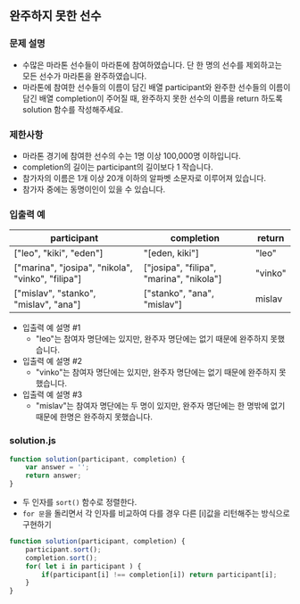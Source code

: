 ## 완주하지 못한 선수

### 문제 설명
- 수많은 마라톤 선수들이 마라톤에 참여하였습니다. 단 한 명의 선수를 제외하고는 모든 선수가 마라톤을 완주하였습니다.
- 마라톤에 참여한 선수들의 이름이 담긴 배열 participant와 완주한 선수들의 이름이 담긴 배열 completion이 주어질 때, 완주하지 못한 선수의 이름을 return 하도록 solution 함수를 작성해주세요.

### 제한사항
- 마라톤 경기에 참여한 선수의 수는 1명 이상 100,000명 이하입니다.
- completion의 길이는 participant의 길이보다 1 작습니다.
- 참가자의 이름은 1개 이상 20개 이하의 알파벳 소문자로 이루어져 있습니다.
- 참가자 중에는 동명이인이 있을 수 있습니다.


### 입출력 예
participant|completion|return
|---------|----------|--------|
["leo", "kiki", "eden"]|"[eden, kiki"]|"leo"
["marina", "josipa", "nikola", "vinko", "filipa"]|["josipa", "filipa", "marina", "nikola"]|"vinko"
["mislav", "stanko", "mislav", "ana"]|["stanko", "ana", "mislav"]|mislav

- 입출력 예 설명 #1
    - "leo"는 참여자 명단에는 있지만, 완주자 명단에는 없기 때문에 완주하지 못했습니다.
- 입출력 예 설명 #2
    - "vinko"는 참여자 명단에는 있지만, 완주자 명단에는 없기 때문에 완주하지 못했습니다.
- 입출력 예 설명 #3
    - "mislav"는 참여자 명단에는 두 명이 있지만, 완주자 명단에는 한 명밖에 없기 때문에 한명은 완주하지 못했습니다.

### solution.js
```javascript
function solution(participant, completion) {
    var answer = '';
    return answer;
}
```
- 두 인자를 `sort()` 함수로 정렬한다.
- `for 문`을 돌리면서 각 인자를 비교하여 다를 경우 다른 [i]값을 리턴해주는 방식으로 구현하기
```javascript
function solution(participant, completion) {
    participant.sort();
    completion.sort();
    for( let i in participant ) {
        if(participant[i] !== completion[i]) return participant[i];
    }
}
```